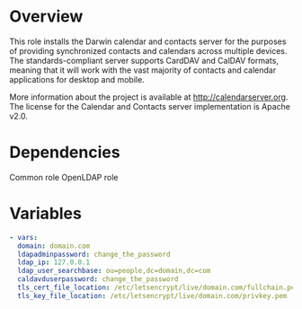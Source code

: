# Overview
This role installs the Darwin calendar and contacts server for the purposes of
providing synchronized contacts and calendars across multiple devices. The
standards-compliant server supports CardDAV and CalDAV formats, meaning that it
will work with the vast majority of contacts and calendar applications for desktop
and mobile.

More information about the project is available at http://calendarserver.org.
The license for the Calendar and Contacts server implementation is Apache v2.0.

# Dependencies
Common role
OpenLDAP role

# Variables
```yaml
- vars:
  domain: domain.com
  ldapadminpassword: change_the_password
  ldap_ip: 127.0.0.1
  ldap_user_searchbase: ou=people,dc=domain,dc=com
  caldavduserpassword: change_the_password
  tls_cert_file_location: /etc/letsencrypt/live/domain.com/fullchain.pem
  tls_key_file_location: /etc/letsencrypt/live/domain.com/privkey.pem
```
